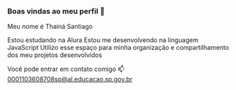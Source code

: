 ### Boas vindas ao meu perfil 💙
Meu nome é Thainá Santiago

Estou estudando na Alura
Estou me desenvolvendo na linguagem JavaScript
Utilizo esse espaço para minha organização e compartilhamento dos meu projetos desenvolvidos

Você pode entrar em contato comigo 📫
0001103608708sp@al.educacao.sp.gov.br


